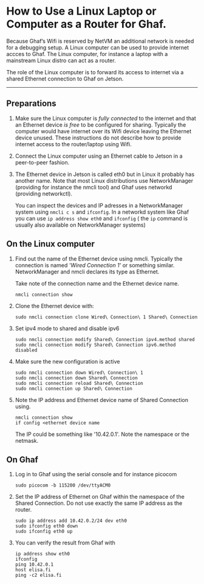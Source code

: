 <!--
	Copyright 2022-2024 TII (SSRC) and the Ghaf contributors
	SPDX-License-Identifier: CC-BY-SA-4.0
-->

# How to Use a Linux Laptop or Computer as a Router for Ghaf.

Because Ghaf’s Wifi is reserved by NetVM an additional network is needed for a debugging
setup. A Linux computer can be used to provide internet accces to Ghaf. The Linux computer,
for instance a laptop with a mainstream Linux distro can act as a router.

The role of the Linux computer is to forward its access to internet via a shared Ethernet
connection to Ghaf on Jetson.

---

## Preparations

1. Make sure the Linux computer is *fully connected* to the internet and that an Ethernet
   device *is free* to be configured for sharing. Typically the computer would have internet 
   over its Wifi device leaving the Ethernet device unused. These instructions do not 
   describe how to provide internet access to the router/laptop using Wifi.

1. Connect the Linux computer using an Ethernet cable to Jetson in a peer-to-peer fashion.

1. The Ethernet device in Jetson is called eth0 but in Linux it probably has another name.
	Note that most Linux distributions use NetworkManager (providing for instance the nmcli
	tool) and Ghaf uses networkd (providing networkctl).

	You can inspect the devices and IP adresses in a NetworkManager system using `nmcli c s`
	and `ifconfig`. In a networkd system like Ghaf you can use `ip address show eth0` and `ifconfig`
	( the `ip` command is usually also available on NetworkManager systems)

##  On the Linux computer

1.	Find out the name of the Ethernet device using nmcli. Typically the connection is named 
    *'Wired Connection 1'* or something similar. NetworkManager and nmcli declares its 
    type as Ethernet.

	Take note of the connection name and the Ethernet device name.

    ```
	nmcli connection show

    ```

1. Clone the Ethernet device with:

    ```
	sudo nmcli connection clone Wired\ Connection\ 1 Shared\ Connection

1.	Set ipv4 mode to shared and disable ipv6

    ```
	sudo nmcli connection modify Shared\ Connection ipv4.method shared
	sudo nmcli connection modify Shared\ Connection ipv6.method disabled
    ```

1.	Make sure the new configuration is active

    ```
	sudo nmcli connection down Wired\ Connection\ 1
	sudo nmcli connection down Shared\ Connection
	sudo nmcli connection reload Shared\ Connection
	sudo nmcli connection up Shared\ Connection
    ```

1.	Note the IP address and Ethernet device name of Shared Connection using.

    ```
    nmcli connection show
	if config <ethernet device name
    ```

	The IP could be something like '10.42.0.1'. Note the namespace or the netmask.

## On Ghaf

1.	Log in to Ghaf using the serial console and for instance picocom

    ```
	sudo picocom -b 115200 /dev/ttyACM0
    ```

1.	Set the IP address of Ethernet on Ghaf within the namespace of the Shared Connection.
	Do not use exactly the same IP address as the router.

    ```
	sudo ip address add 10.42.0.2/24 dev eth0
	sudo ifconfig eth0 down
	sudo ifconfig eth0 up
    ```

1. You can verify the result from Ghaf with

    ```
	ip address show eth0
	ifconfig
	ping 10.42.0.1
	host elisa.fi
	ping -c2 elisa.fi
    ```
